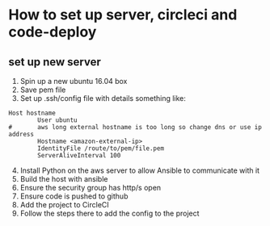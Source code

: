 # How to set up server, circleci and code-deploy

## set up new server
1. Spin up a new ubuntu 16.04 box
2. Save pem file
3. Set up .ssh/config file with details something like:

```
Host hostname
        User ubuntu
#       aws long external hostname is too long so change dns or use ip address
        Hostname <amazon-external-ip>
        IdentityFile /route/to/pem/file.pem
        ServerAliveInterval 100
```

4. Install Python on the aws server to allow Ansible to communicate with it
5. Build the host with ansible 
6. Ensure the security group has http/s open
7. Ensure code is pushed to github
8. Add the project to CircleCI
9. Follow the steps there to add the config to the project
